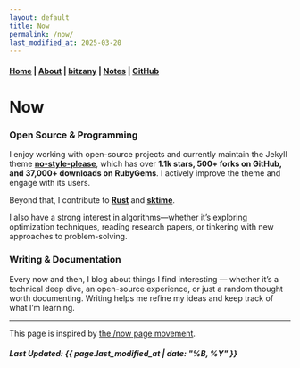 ```yaml
---
layout: default
title: Now
permalink: /now/
last_modified_at: 2025-03-20
---
```


#### [Home](/) | [About](/about/) | [bitzany](https://bitzany.netlify.app/) | [Notes](/notes/) | [GitHub](https://github.com/tanvincible)

# Now  

### Open Source & Programming

I enjoy working with open-source projects and currently maintain the Jekyll theme [**no-style-please**](https://github.com/riggraz/no-style-please), which has over **1.1k stars, 500+ forks on GitHub, and 37,000+ downloads on RubyGems**. I actively improve the theme and engage with its users.  

Beyond that, I contribute to [**Rust**](https://github.com/rust-lang/rust/) and [**sktime**](https://github.com/sktime/sktime).

I also have a strong interest in algorithms—whether it’s exploring optimization techniques, reading research papers, or tinkering with new approaches to problem-solving.  

### Writing & Documentation

Every now and then, I blog about things I find interesting — whether it’s a technical deep dive, an open-source experience, or just a random thought worth documenting. Writing helps me refine my ideas and keep track of what I’m learning.  

---  

This page is inspired by [the /now page movement](https://nownownow.com/about).  

##### Last Updated: {{ page.last_modified_at | date: "%B, %Y" }}
